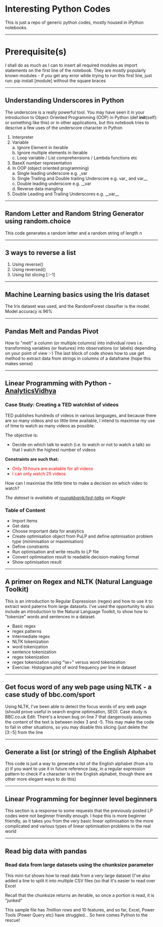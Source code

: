 # Interesting Python Codes
This is just a repo of generic python codes, mostly housed in iPython notebooks.
***
# Prerequisite(s)
I shall do as much as I can to insert all required modules as import statements on the first line of the notebook. They are mostly popularly known modules - if you get any error while trying to run this first line, just run:
pip install [module] without the square braces
***
## Understanding Underscores in Python
The underscore is a really powerful tool. You may have seen it in your introduction to Object Oriented Programming (OOP) in Python (def __init__(self): or something like this) or in other applications, but this notebook tries to descrive a few uses of the underscore character in Python
1. Interpreter
2. Variable<br>
  a. Ignore Element in iterable<br>
  b. Ignore multiple elements in iterable<br>
  c. Loop variable / List comprehensions / Lambda functions etc<br>
3. BaseX number representation<br>
4. In OOP (object oriented programming)<br>
  a. Single leading underscore e.g. \_var<br>
  b. Single Trailing and Double trailing Underscore e.g. var\_ and var\_\_<br>
  c. Double leading underscore e.g. \_\_var<br>
  d. Reverse data mangling<br>
5. Double Leading and Trailing Underscores e.g. \_\_var\_\_
***
## Random Letter and Random String Generator using random.choice
This code generates a random letter and a random string of length n
***
## 3 ways to reverse a list
1. Using reverse()
2. Using reversed()
3. Using list slicing [::-1]
***
## Machine Learning basics using the Iris dataset
The Iris dataset was used, and the RandomForest classifier is the model. Model accuracy is 96%
***
## Pandas Melt and Pandas Pivot
How to "melt" a column (or multiple columns) into individual rows i.e. transforming variables (or features) into observations (or labels) depending on your point of view :-)
The last block of code shows how to use get method to extract data from strings in columns of a dataframe (hope this makes sense)
***
## Linear Programming with Python - [AnalyticsVidhya](#) <design by kcEmenike>

### Case Study: Creating a TED watchlist of videos

TED publishes hundreds of videos in various languages, and because there are so many videos and so little time available, I intend to maximise my use of time to watch as many videos as possible.

The objective is:
- Decide on which talk to watch (i.e. to watch or not to watch a talk) so that I watch the highest number of videos

**Constraints are such that:**
- <font color=red>Only 10 hours are available for all videos</font>
- <font color=red>I can only watch 25 videos</font>

How can I maximise the little time to make a decision on which video to watch?

*The dataset is available at [rounakbanik/ted-talks](https://www.kaggle.com/rounakbanik/ted-talks) on Kaggle*

### Table of Content
- Import items
- Get data
- Choose important data for analytics
- Create optimisation object from PuLP and define optimisation problem type (minimisation or maximisation)
- Define constraints
- Run optimisation and write results to LP file
- Convert optimisation result to readable decision-making format
- Show optimisation result
***
## A primer on Regex and NLTK (Natural Language Toolkit)
This is an introduction to Regular Expressiosn (regex) and how to use it to extract word paterns from large datasets. I've used the opportunity to also include an introduction to the Natural Language Toolkit, to show how to "tokenize" words and sentences in a dataset.
- Basic regex
- regex patterns
- Intermediate regex
- NLTK tokenization
- word tokenization
- sentence tokenization
- regex tokenization
- regex tokenization using "\w+" versus word tokenization
- Exercise: Histogram plot of word frequency per line in dataset
***
## Get focus word of any web page using NLTK - a case study of bbc.com/sport
Using NLTK, I've been able to detect the focus words of any web page (should prove useful in search engine optimsation, SEO). Case study is BBC.co.uk
Edit: There's a known bug on line 7 that dangerously assumes the content of the text is between index 3 and -5. This may make the code to fail in other situations, so you may disable this slicing (just delete the [3:-5] from the line
***
## Generate a list (or string) of the English Alphabet
This code is just a way to generate a list of the English alphabet (from a to z) if you want to use it in future reference (say, in a regular expression pattern to check if a character is in the English alphabet, though there are other more elegant ways to do this)

***
## Linear Programming for beginner level beginners
This section is a response to some requests that the previously posted LP codes were not beginner friendly enough. I hope this is more beginner friendly, as it takes you from the very basic linear optimisation to the more complicated and various types of linear optimisation problems in the real world

***
## Read big data with pandas
### Read data from large datasets using the chunksize parameter

This mini-tut shows how to read data from a very large dataset (I've also added a line to split it into multiple CSV files (so that it's easier to read over Excel

Recall that the chunksize returns an iterable, so once a portion is read, it is "junked"

This sample file has 7million rows and 10 features, and so far, Excel, Power Tools (Power Query etc) have struggled... So here comes Python to the rescue!
